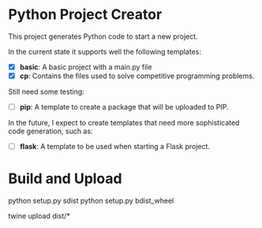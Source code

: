 # Python Project Creator

This project generates Python code to start a new project.

In the current state it supports well the following templates:

- [x] **basic**: A basic project with a main.py file
- [x] **cp**: Contains the files used to solve competitive programming problems.

Still need some testing:

- [ ] **pip**: A template to create a package that will be uploaded to PIP.

In the future, I expect to create templates that need more sophisticated code generation, such as:

- [ ] **flask**: A template to be used when starting a Flask project.

# Build and Upload

python setup.py sdist
python setup.py bdist_wheel

twine upload dist/\*
